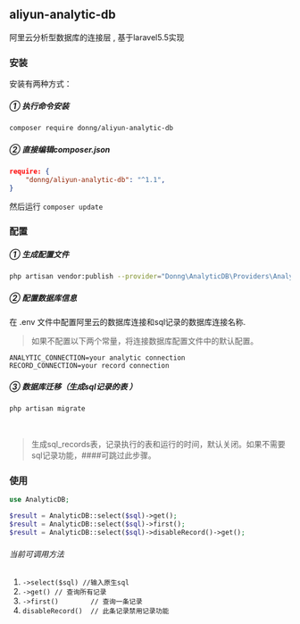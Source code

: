 ## aliyun-analytic-db

阿里云分析型数据库的连接层 , 基于laravel5.5实现

### 安装
安装有两种方式：
##### ① 执行命令安装
```bash 
composer require donng/aliyun-analytic-db 
```
##### ② 直接编辑composer.json
```json
require: {
    "donng/aliyun-analytic-db": "^1.1",
}
```
然后运行 ```composer update```

### 配置
##### ① 生成配置文件
```bash
php artisan vendor:publish --provider="Donng\AnalyticDB\Providers\AnalyticDBProvider"
```

##### ② 配置数据库信息
在 .env 文件中配置阿里云的数据库连接和sql记录的数据库连接名称.
> 如果不配置以下两个常量，将连接数据库配置文件中的默认配置。

```
ANALYTIC_CONNECTION=your analytic connection
RECORD_CONNECTION=your record connection
```
##### ③ 数据库迁移（生成sql记录的表 ）
```bash
php artisan migrate
```
  
>生成sql_records表，记录执行的表和运行的时间，默认关闭。如果不需要sql记录功能，####可跳过此步骤。

### 使用
```php
use AnalyticDB;

$result = AnalyticDB::select($sql)->get();
$result = AnalyticDB::select($sql)->first();
$result = AnalyticDB::select($sql)->disableRecord()->get();
```
###### 当前可调用方法
1. ```->select($sql) //输入原生sql```
2. ```->get() // 查询所有记录```
3. ```->first()        // 查询一条记录```
4. ```disableRecord()  // 此条记录禁用记录功能```



